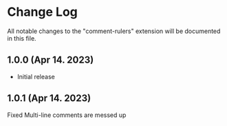 # Change Log

All notable changes to the "comment-rulers" extension will be documented in this file.

## 1.0.0 (Apr 14. 2023)

- Initial release

## 1.0.1 (Apr 14. 2023)

Fixed Multi-line comments are messed up
